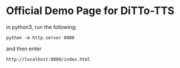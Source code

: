 # Official Demo Page for DiTTo-TTS

in python3, run the following:

`python -m http.server 8000`

and then enter

`http://localhost:8000/index.html`
